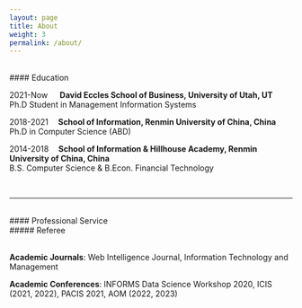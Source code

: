 ```yaml
---
layout: page
title: About
weight: 3
permalink: /about/
---
```


<br>
#### Education 
<br>

2021-Now &thinsp; &ensp; **David Eccles School of Business, University of Utah, UT**<br>
Ph.D Student in Management Information Systems 
<br>

2018-2021 &ensp; &thinsp;**School of Information, Renmin University of China, China**<br>
Ph.D in Computer Science (ABD)
<br>

2014-2018 &ensp; &thinsp;**School of Information & Hillhouse Academy, Renmin University of China, China**<br>
B.S. Computer Science & B.Econ. Financial Technology <br>

<br>

---
<br>
#### Professional Service
<br>
##### Referee <br>
<br>

**Academic Journals**: Web Intelligence Journal, Information Technology and Management <br>

**Academic Conferences**: INFORMS Data Science Workshop 2020, ICIS (2021, 2022), PACIS 2021, AOM (2022, 2023) <br>



